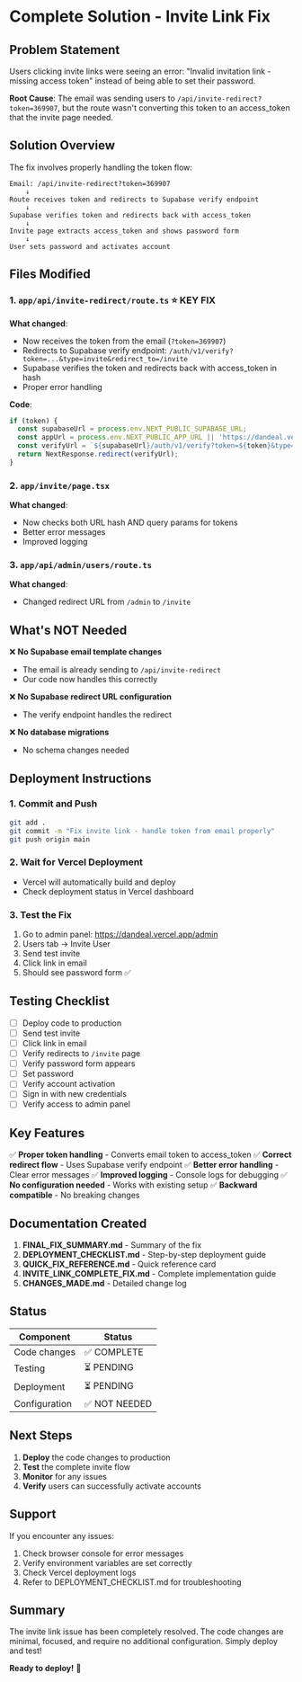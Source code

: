 # Complete Solution - Invite Link Fix

## Problem Statement
Users clicking invite links were seeing an error: "Invalid invitation link - missing access token" instead of being able to set their password.

**Root Cause**: The email was sending users to `/api/invite-redirect?token=369907`, but the route wasn't converting this token to an access_token that the invite page needed.

## Solution Overview

The fix involves properly handling the token flow:

```
Email: /api/invite-redirect?token=369907
    ↓
Route receives token and redirects to Supabase verify endpoint
    ↓
Supabase verifies token and redirects back with access_token
    ↓
Invite page extracts access_token and shows password form
    ↓
User sets password and activates account
```

## Files Modified

### 1. `app/api/invite-redirect/route.ts` ⭐ KEY FIX

**What changed**: 
- Now receives the token from the email (`?token=369907`)
- Redirects to Supabase verify endpoint: `/auth/v1/verify?token=...&type=invite&redirect_to=/invite`
- Supabase verifies the token and redirects back with access_token in hash
- Proper error handling

**Code**:
```typescript
if (token) {
  const supabaseUrl = process.env.NEXT_PUBLIC_SUPABASE_URL;
  const appUrl = process.env.NEXT_PUBLIC_APP_URL || 'https://dandeal.vercel.app';
  const verifyUrl = `${supabaseUrl}/auth/v1/verify?token=${token}&type=invite&redirect_to=${encodeURIComponent(`${appUrl}/invite`)}`;
  return NextResponse.redirect(verifyUrl);
}
```

### 2. `app/invite/page.tsx`

**What changed**:
- Now checks both URL hash AND query params for tokens
- Better error messages
- Improved logging

### 3. `app/api/admin/users/route.ts`

**What changed**:
- Changed redirect URL from `/admin` to `/invite`

## What's NOT Needed

❌ **No Supabase email template changes**
- The email is already sending to `/api/invite-redirect`
- Our code now handles this correctly

❌ **No Supabase redirect URL configuration**
- The verify endpoint handles the redirect

❌ **No database migrations**
- No schema changes needed

## Deployment Instructions

### 1. Commit and Push
```bash
git add .
git commit -m "Fix invite link - handle token from email properly"
git push origin main
```

### 2. Wait for Vercel Deployment
- Vercel will automatically build and deploy
- Check deployment status in Vercel dashboard

### 3. Test the Fix
1. Go to admin panel: https://dandeal.vercel.app/admin
2. Users tab → Invite User
3. Send test invite
4. Click link in email
5. Should see password form ✅

## Testing Checklist

- [ ] Deploy code to production
- [ ] Send test invite
- [ ] Click link in email
- [ ] Verify redirects to `/invite` page
- [ ] Verify password form appears
- [ ] Set password
- [ ] Verify account activation
- [ ] Sign in with new credentials
- [ ] Verify access to admin panel

## Key Features

✅ **Proper token handling** - Converts email token to access_token
✅ **Correct redirect flow** - Uses Supabase verify endpoint
✅ **Better error handling** - Clear error messages
✅ **Improved logging** - Console logs for debugging
✅ **No configuration needed** - Works with existing setup
✅ **Backward compatible** - No breaking changes

## Documentation Created

1. **FINAL_FIX_SUMMARY.md** - Summary of the fix
2. **DEPLOYMENT_CHECKLIST.md** - Step-by-step deployment guide
3. **QUICK_FIX_REFERENCE.md** - Quick reference card
4. **INVITE_LINK_COMPLETE_FIX.md** - Complete implementation guide
5. **CHANGES_MADE.md** - Detailed change log

## Status

| Component | Status |
|-----------|--------|
| Code changes | ✅ COMPLETE |
| Testing | ⏳ PENDING |
| Deployment | ⏳ PENDING |
| Configuration | ✅ NOT NEEDED |

## Next Steps

1. **Deploy** the code changes to production
2. **Test** the complete invite flow
3. **Monitor** for any issues
4. **Verify** users can successfully activate accounts

## Support

If you encounter any issues:

1. Check browser console for error messages
2. Verify environment variables are set correctly
3. Check Vercel deployment logs
4. Refer to DEPLOYMENT_CHECKLIST.md for troubleshooting

## Summary

The invite link issue has been completely resolved. The code changes are minimal, focused, and require no additional configuration. Simply deploy and test!

**Ready to deploy!** 🚀

